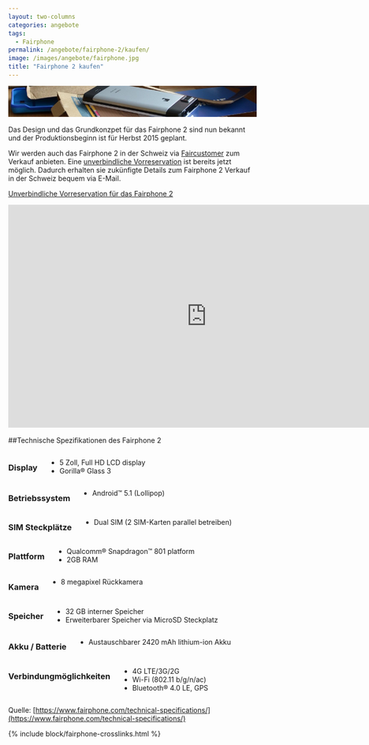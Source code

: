 ```yaml
---
layout: two-columns
categories: angebote
tags:
  - Fairphone
permalink: /angebote/fairphone-2/kaufen/
image: /images/angebote/fairphone.jpg
title: "Fairphone 2 kaufen"
---
```

<div class="angebot-top-wide"><img title="Fairphone" src="/images/angebote/fairphone_sub.jpg"></div>

Das Design und das Grundkonzpet für das Fairphone 2 sind nun bekannt und der Produktionsbeginn ist für Herbst 2015 geplant.

Wir werden auch das Fairphone 2 in der Schweiz via [Faircustomer](http://www.faircustomer.ch/reservation_fuer_fairphone_2_9) zum Verkauf anbieten. Eine [unverbindliche Vorreservation](http://www.faircustomer.ch/reservation_fuer_fairphone_2_9) ist bereits jetzt möglich. Dadurch erhalten sie zukünfigte Details zum Fairphone 2 Verkauf in der Schweiz bequem via E-Mail.

<a href="http://www.faircustomer.ch/reservation_fuer_fairphone_2_9" class="button"><i class="fi-arrow-right"></i> Unverbindliche Vorreservation für das Fairphone 2</a>

<iframe width="803" height="452" src="https://www.youtube.com/embed/6DW733G76BY" frameborder="0" allowfullscreen></iframe>

##Technische Spezifikationen des Fairphone 2
<div class="row">
<div class="large-6 columns">
  <h3>Display</h3>
  <ul>
    <li>5 Zoll, Full HD LCD display</li>
    <li>Gorilla® Glass 3</li>
  </ul>
</div>

<div class="large-6 columns">
  <h3>Betriebssystem</h3>
  <ul>
    <li>Android™​ 5.1 (Lollipop)</li>
  </ul>
</div>
</div>

<div class="row">
<div class="large-6 columns">
  <h3>SIM Steckplätze</h3>
  <ul>
    <li>Dual SIM (2 SIM-Karten parallel betreiben)</li>
  </ul>
</div>

<div class="large-6 columns">
  <h3>Plattform</h3>
  <ul>
    <li>Qualcomm® Snapdragon​​™ 801 platform</li>
    <li>2GB RAM</li>
  </ul>
</div>
</div>

<div class="row">
<div class="large-6 columns">
  <h3>Kamera</h3>
  <ul>
    <li>8 megapixel Rückkamera</li>
  </ul>
</div>

<div class="large-6 columns">
  <h3>Speicher</h3>
  <ul>
    <li>32 GB interner Speicher</li>
    <li>Erweiterbarer Speicher via MicroSD Steckplatz</li>
  </ul>
</div>
</div>

<div class="row">
<div class="large-6 columns">
  <h3>Akku / Batterie</h3>
  <ul>
    <li>Austauschbarer 2420 mAh lithium-ion Akku</li>
  </ul>
</div>

<div class="large-6 columns">
  <h3>Verbindungmöglichkeiten</h3>
  <ul>
    <li>4G LTE/3G/2G</li>
    <li>Wi-Fi (802.11 b/g/n/ac)</li>
    <li>Bluetooth® 4.0 LE, GPS</li>
  </ul>
</div>
</div>

Quelle: [https://www.fairphone.com/technical-specifications/](https://www.fairphone.com/technical-specifications/)

{% include block/fairphone-crosslinks.html %}
